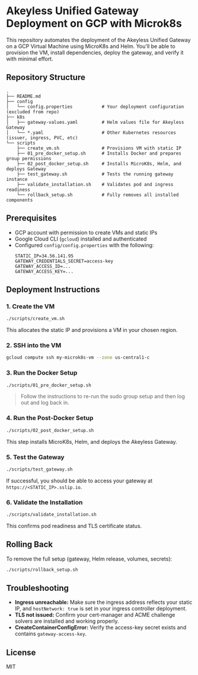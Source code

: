 # Akeyless Unified Gateway Deployment on GCP with Microk8s

This repository automates the deployment of the Akeyless Unified Gateway on a GCP Virtual Machine using MicroK8s and Helm. You'll be able to provision the VM, install dependencies, deploy the gateway, and verify it with minimal effort.

## Repository Structure

```
.
├── README.md
├── config
│   └── config.properties           # Your deployment configuration (excluded from repo)
├── k8s
│   ├── gateway-values.yaml         # Helm values file for Akeyless Gateway
│   └── *.yaml                      # Other Kubernetes resources (issuer, ingress, PVC, etc)
└── scripts
    ├── create_vm.sh                # Provisions VM with static IP
    ├── 01_pre_docker_setup.sh      # Installs Docker and prepares group permissions
    ├── 02_post_docker_setup.sh     # Installs MicroK8s, Helm, and deploys Gateway
    ├── test_gateway.sh             # Tests the running gateway instance
    ├── validate_installation.sh    # Validates pod and ingress readiness
    └── rollback_setup.sh           # Fully removes all installed components
```

## Prerequisites

- GCP account with permission to create VMs and static IPs
- Google Cloud CLI (`gcloud`) installed and authenticated
- Configured `config/config.properties` with the following:
  ```properties
  STATIC_IP=34.56.141.95
  GATEWAY_CREDENTIALS_SECRET=access-key
  GATEWAY_ACCESS_ID=...
  GATEWAY_ACCESS_KEY=...
  ```

## Deployment Instructions

### 1. Create the VM

```bash
./scripts/create_vm.sh
```

This allocates the static IP and provisions a VM in your chosen region.

### 2. SSH into the VM

```bash
gcloud compute ssh my-microk8s-vm --zone us-central1-c
```

### 3. Run the Docker Setup

```bash
./scripts/01_pre_docker_setup.sh
```

> Follow the instructions to re-run the sudo group setup and then log out and log back in.

### 4. Run the Post-Docker Setup

```bash
./scripts/02_post_docker_setup.sh
```

This step installs MicroK8s, Helm, and deploys the Akeyless Gateway.

### 5. Test the Gateway

```bash
./scripts/test_gateway.sh
```

If successful, you should be able to access your gateway at `https://<STATIC_IP>.sslip.io`.

### 6. Validate the Installation

```bash
./scripts/validate_installation.sh
```

This confirms pod readiness and TLS certificate status.

## Rolling Back

To remove the full setup (gateway, Helm release, volumes, secrets):

```bash
./scripts/rollback_setup.sh
```

## Troubleshooting

- **Ingress unreachable:** Make sure the ingress address reflects your static IP, and `hostNetwork: true` is set in your ingress controller deployment.
- **TLS not issued:** Confirm your cert-manager and ACME challenge solvers are installed and working properly.
- **CreateContainerConfigError:** Verify the access-key secret exists and contains `gateway-access-key`.

## License

MIT